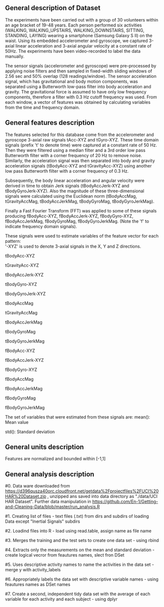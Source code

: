 ## General description of Dataset

The experiments have been carried out with a group of 30 volunteers within an age bracket of 19-48 years. Each person performed six activities (WALKING, WALKING_UPSTAIRS, WALKING_DOWNSTAIRS, SITTING, STANDING, LAYING) wearing a smartphone (Samsung Galaxy S II) on the waist. Using its embedded accelerometer and gyroscope, we captured 3-axial linear acceleration and 3-axial angular velocity at a constant rate of 50Hz. The experiments have been video-recorded to label the data manually.

The sensor signals (accelerometer and gyroscope) were pre-processed by applying noise filters and then sampled in fixed-width sliding windows of 2.56 sec and 50% overlap (128 readings/window). The sensor acceleration signal, which has gravitational and body motion components, was separated using a Butterworth low-pass filter into body acceleration and gravity. The gravitational force is assumed to have only low frequency components, therefore a filter with 0.3 Hz cutoff frequency was used. From each window, a vector of features was obtained by calculating variables from the time and frequency domain.

## General features description

The features selected for this database come from the accelerometer and gyroscope 3-axial raw signals tAcc-XYZ and tGyro-XYZ. These time domain signals (prefix 't' to denote time) were captured at a constant rate of 50 Hz. Then they were filtered using a median filter and a 3rd order low pass Butterworth filter with a corner frequency of 20 Hz to remove noise. Similarly, the acceleration signal was then separated into body and gravity acceleration signals (tBodyAcc-XYZ and tGravityAcc-XYZ) using another low pass Butterworth filter with a corner frequency of 0.3 Hz. 

Subsequently, the body linear acceleration and angular velocity were derived in time to obtain Jerk signals (tBodyAccJerk-XYZ and tBodyGyroJerk-XYZ). Also the magnitude of these three-dimensional signals were calculated using the Euclidean norm (tBodyAccMag, tGravityAccMag, tBodyAccJerkMag, tBodyGyroMag, tBodyGyroJerkMag). 

Finally a Fast Fourier Transform (FFT) was applied to some of these signals producing fBodyAcc-XYZ, fBodyAccJerk-XYZ, fBodyGyro-XYZ, fBodyAccJerkMag, fBodyGyroMag, fBodyGyroJerkMag. (Note the 'f' to indicate frequency domain signals). 

These signals were used to estimate variables of the feature vector for each pattern:  
'-XYZ' is used to denote 3-axial signals in the X, Y and Z directions.

tBodyAcc-XYZ

tGravityAcc-XYZ

tBodyAccJerk-XYZ

tBodyGyro-XYZ

tBodyGyroJerk-XYZ

tBodyAccMag

tGravityAccMag

tBodyAccJerkMag

tBodyGyroMag

tBodyGyroJerkMag

fBodyAcc-XYZ

fBodyAccJerk-XYZ

fBodyGyro-XYZ

fBodyAccMag

fBodyAccJerkMag

fBodyGyroMag

fBodyGyroJerkMag


The set of variables that were estimated from these signals are: 
mean(): Mean value

std(): Standard deviation

## General units description
Features are normalized and bounded within [-1,1]

## General analysis description

#0. Data ware  downloaded from https://d396qusza40orc.cloudfront.net/getdata%2Fprojectfiles%2FUCI%20HAR%20Dataset.zip , unzipped ans saved into data directory as "./data/UCI HAR Dataset". Further data manipulation in https://github.com/En-1/Getting-and-Cleaning-Data/blob/master/run_analysis.R

#1. Creating list of files -  text files (.txt) from dirs and subdirs of loading Data except "Inertial Signals" subdirs

#2. Loadind files into R - load using read.table, assign name as file name

#3. Merges the training and the test sets to create one data set - using rbind

#4. Extracts only the measurements on the mean and standard deviation - create logical vecror from feautures names, slect fron DSet

#5. Uses descriptive activity names to name the activities in the data set - merge y with activity_labels

#6. Appropriately labels the data set with descriptive variable names - using feautures names as DSet names

#7. Create a second, independent tidy data set with the average of each variable for each activity and each subject - using dplyr

